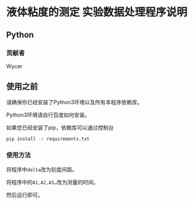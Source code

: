 # 液体粘度的测定 实验数据处理程序说明

## Python

### 贡献者
Wycer

## 使用之前

请确保你已经安装了Python3环境以及所有本程序依赖库。

Python3环境请自行百度如何安装。

如果您已经安装了pip，依赖库可以通过控制台

```bash
pip install -r requirements.txt
```

### 使用方法

将程序中`delta`改为刻度间距。

将程序中的`A1,A2,A3…`改为测量的时间。

然后运行即可。